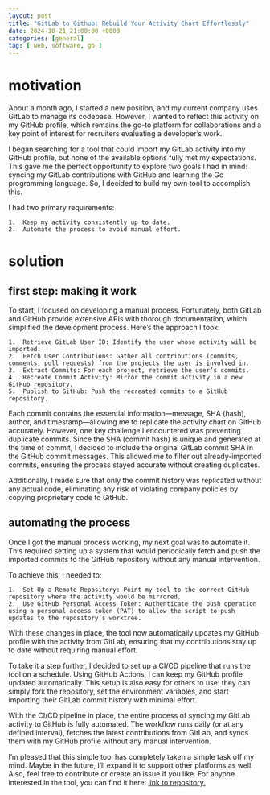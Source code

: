 ```yaml
---
layout: post
title: "GitLab to Github: Rebuild Your Activity Chart Effortlessly"
date: 2024-10-21 21:00:00 +0000
categories: [general]
tag: [ web, software, go ]
---
```


# motivation

About a month ago, I started a new position, and my current company uses GitLab to manage its codebase. However, I
wanted to reflect this activity on my GitHub profile, which remains the go-to platform for collaborations and a key
point of interest for recruiters evaluating a developer’s work.

I began searching for a tool that could import my GitLab activity into my GitHub profile, but none of the available
options fully met my expectations. This gave me the perfect opportunity to explore two goals I had in mind: syncing my
GitLab contributions with GitHub and learning the Go programming language. So, I decided to build my own tool to
accomplish this.

I had two primary requirements:

	1.	Keep my activity consistently up to date.
	2.	Automate the process to avoid manual effort.

# solution

## first step: making it work

To start, I focused on developing a manual process. Fortunately, both GitLab and GitHub provide extensive APIs with
thorough documentation, which simplified the development process. Here’s the approach I took:

	1.	Retrieve GitLab User ID: Identify the user whose activity will be imported.
	2.	Fetch User Contributions: Gather all contributions (commits, comments, pull requests) from the projects the user is involved in.
	3.	Extract Commits: For each project, retrieve the user’s commits.
	4.	Recreate Commit Activity: Mirror the commit activity in a new GitHub repository.
	5.	Publish to GitHub: Push the recreated commits to a GitHub repository.

Each commit contains the essential information—message, SHA (hash), author, and timestamp—allowing me to replicate the
activity chart on GitHub accurately. However, one key challenge I encountered was preventing duplicate commits. Since
the SHA (commit hash) is unique and generated at the time of commit, I decided to include the original GitLab commit SHA
in the GitHub commit messages. This allowed me to filter out already-imported commits, ensuring the process stayed
accurate without creating duplicates.

Additionally, I made sure that only the commit history was replicated without any actual code, eliminating any risk of
violating company policies by copying proprietary code to GitHub.

## automating the process

Once I got the manual process working, my next goal was to automate it. This required setting up a system that would
periodically fetch and push the imported commits to the GitHub repository without any manual intervention.

To achieve this, I needed to:

    1.	Set Up a Remote Repository: Point my tool to the correct GitHub repository where the activity would be mirrored.
    2.	Use GitHub Personal Access Token: Authenticate the push operation using a personal access token (PAT) to allow the script to push updates to the repository’s worktree.

With these changes in place, the tool now automatically updates my GitHub profile with the activity from GitLab,
ensuring that my contributions stay up to date without requiring manual effort.

To take it a step further, I decided to set up a CI/CD pipeline that runs the tool on a schedule. Using GitHub Actions,
I can keep my GitHub profile updated automatically. This setup is also easy for others to use: they can simply fork the
repository, set the environment variables, and start importing their GitLab commit history with minimal effort.

With the CI/CD pipeline in place, the entire process of syncing my GitLab activity to GitHub is fully automated. The
workflow runs daily (or at any defined interval), fetches the latest contributions from GitLab, and syncs them with my
GitHub profile without any manual intervention.

I’m pleased that this simple tool has completely taken a simple task off my mind. Maybe in the future,
I’ll expand it to support other platforms as well. Also, feel free to contribute or create an issue if you like.
For anyone interested in the tool, you can find it
here: <a href="https://github.com/furmanp/gitlab-activity-importer" target="_blank" rel="noopener">link to
repository.</a>
